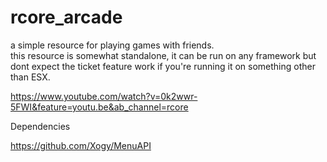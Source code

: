 # rcore_arcade
 a simple resource for playing games with friends.<br>this resource is somewhat standalone, it can be run on any framework but dont expect the ticket feature work if you're running it on something other than ESX.

https://www.youtube.com/watch?v=0k2wwr-5FWI&feature=youtu.be&ab_channel=rcore

Dependencies

https://github.com/Xogy/MenuAPI
